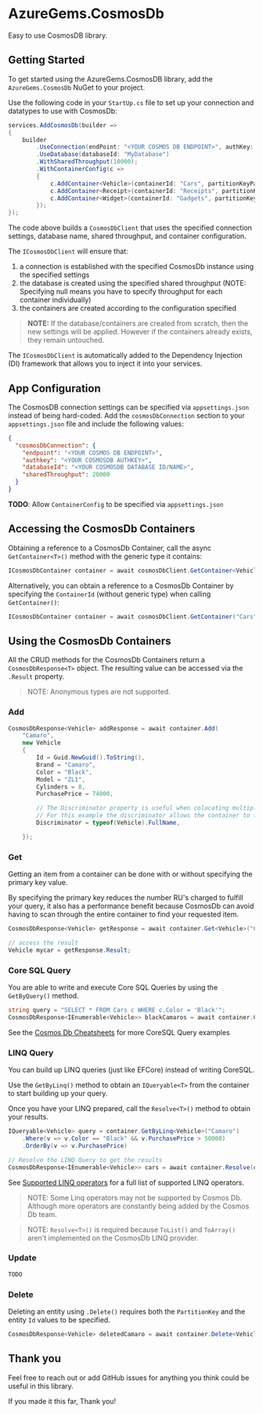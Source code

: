 # AzureGems.CosmosDb
Easy to use CosmosDB library.


## Getting Started

To get started using the AzureGems.CosmosDB library, add the `AzureGems.CosmosDb` NuGet to your project. 

Use the following code in your `StartUp.cs` file to set up your connection and datatypes to use with CosmosDb:

```csharp
services.AddCosmosDb(builder =>
{
	builder
		.UseConnection(endPoint: "<YOUR COSMOS DB ENDPOINT>", authKey: "<YOUR COSMOSDB AUTHKEY>")
		.UseDatabase(databaseId: "MyDatabase")
		.WithSharedThroughput(10000);
		.WithContainerConfig(c =>
		{
			c.AddContainer<Vehicle>(containerId: "Cars", partitionKeyPath: "/brand", queryByDiscriminator: false, throughput: 20000);
			c.AddContainer<Receipt>(containerId: "Receipts", partitionKeyPath: "/id");
			c.AddContainer<Widget>(containerId: "Gadgets", partitionKeyPath: "/style");
		});
});
```

The code above builds a `CosmosDbClient` that uses the specified connection settings, database name, shared throughput, and container configuration. 
 
The `ICosmosDbClient` will ensure that:
1. a connection is established with the specified CosmosDb instance using the specified settings
2. the database is created using the specified shared throughput (NOTE: Specifying null means you have to specify throughput for each container individually)
3. the containers are created according to the configuration specified
> **NOTE:** If the database/containers are created from scratch, then the new settings will be applied. However if the containers already exists, they remain untouched.

The `ICosmosDbClient` is automatically added to the Dependency Injection (DI) framework that allows you to inject it into your services.

## App Configuration

The CosmosDB connection settings can be specified via `appsettings.json` instead of being hard-coded. Add the `cosmosDbConnection` section to your `appsettings.json` file and include the following values:

```json
{
  "cosmosDbConnection": {
    "endpoint": "<YOUR COSMOS DB ENDPOINT>",
    "authkey": "<YOUR COSMOSDB AUTHKEY>",
    "databaseId": "<YOUR COSMOSDB DATABASE ID/NAME>",
    "sharedThroughput": 20000
  }
}
```

**TODO**: Allow `ContainerConfig` to be specified via `appsettings.json`

## Accessing the CosmosDb Containers

Obtaining a reference to a CosmosDb Container, call the async `GetContainer<T>()` method with the generic type it contains:  

```csharp
ICosmosDbContainer container = await cosmosDbClient.GetContainer<Vehicle>();
```

Alternatively, you can obtain a reference to a CosmosDb Container by specifying the `ContainerId` (without generic type) when calling `GetContainer()`:

```csharp
ICosmosDbContainer container = await cosmosDbClient.GetContainer("Cars");
```

## Using the CosmosDb Containers

All the CRUD methods for the CosmosDb Containers return a `CosmosDbResponse<T>` object. The resulting value can be accessed via the `.Result` property.  

> NOTE: Anonymous types are not supported.


### Add

```csharp
CosmosDbResponse<Vehicle> addResponse = await container.Add(
	"Camaro",
	new Vehicle
	{
		Id = Guid.NewGuid().ToString(),
		Brand = "Camaro",
		Color = "Black",
		Model = "ZL1",
		Cylinders = 8,
		PurchasePrice = 74000,

		// The Discriminator property is useful when colocating multiple types in a single container.
		// For this example the discriminator allows the container to filter on the entity type
		Discriminator = typeof(Vehicle).FullName,

	});
```

### Get

Getting an item from a container can be done with or without specifying the primary key value.

By specifying the primary key reduces the number RU's charged to fulfill your query, it also has a performance benefit because CosmosDb can avoid having to scan through the entire container to find your requested item.

```csharp
CosmosDbResponse<Vehicle> getResponse = await container.Get<Vehicle>("Camaro", "<ID VALUE>");

// access the result
Vehicle mycar = getResponse.Result;
```

### Core SQL Query

You are able to write and execute Core SQL Queries by using the `GetByQuery()` method.

```csharp
string query = "SELECT * FROM Cars c WHERE c.Color = 'Black'";
CosmosDbResponse<IEnumerable<Vehicle>> blackCamaros = await container.GetByQuery<Vehicle>("Camaro", query);
```

See the [Cosmos Db Cheatsheets](https://docs.microsoft.com/en-us/azure/cosmos-db/query-cheat-sheet) for more CoreSQL Query examples

### LINQ Query

You can build up LINQ queries (just like EFCore) instead of writing CoreSQL. 

Use the `GetByLinq()` method to obtain an `IQueryable<T>` from the container to start building up your query. 

Once you have your LINQ prepared, call the `Resolve<T>()` method to obtain your results.
 
```csharp
IQueryable<Vehicle> query = container.GetByLinq<Vehicle>("Camaro")
	.Where(v => v.Color == "Black" && v.PurchasePrice > 50000)
	.OrderBy(v => v.PurchasePrice)

// Resolve the LINQ Query to get the results
CosmosDbResponse<IEnumerable<Vehicle>> cars = await container.Resolve(query);
```

See [Supported LINQ operators](https://docs.microsoft.com/en-us/azure/cosmos-db/sql-query-linq-to-sql#SupportedLinqOperators) for a full list of supported LINQ operators.

> NOTE: Some Linq operators may not be supported by Cosmos Db. Although more operators are constantly being added by the Cosmos Db team.

> NOTE: `Resolve<T>()` is required because `ToList()` and `ToArray()` aren't implemented on the CosmosDb LINQ provider. 

### Update

```csharp
TODO
```

###  Delete

Deleting an entity using `.Delete()` requires both the `PartitionKey` and the entity `Id` values to be specified.

```csharp
CosmosDbResponse<Vehicle> deletedCamaro = await container.Delete<Vehicle>("Camaro", "<ID VALUE>");
```

## Thank you

Feel free to reach out or add GitHub issues for anything you think could be useful in this library.

If you made it this far, Thank you!